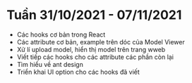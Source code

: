# Tuần 31/10/2021 - 07/11/2021
- Các hooks cơ bản trong React
- Các attribute cơ bản, example trên dóc của Model Viewer
- Xử lí upload  model, hiển thị model trên trang wweb
- Viết tiếp các hooks cho các attribute các phần còn lại
- Tìm hiểu về ant design
- Triển khai UI option cho các hooks đã viết